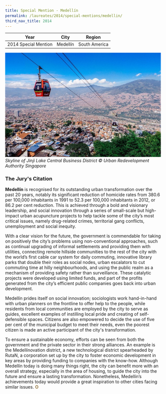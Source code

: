 ```yaml
---
title: Special Mention - Medellín
permalink: /laureates/2014/special-mentions/medellin/
third_nav_title: 2014
---
```


| Year | City | Region |
|--|--|--|
| 2014 Special Mention | Medellín | South America |

![MetroCable in Medellín](/images/special-mentions/medellin.jpg)
_Skyline of Jinji Lake Central Business District © Urban Redevelopment Authority Singapore_

### **The Jury's Citation**
**Medellín** is recognised for its outstanding urban transformation over the past 20 years, notably its significant reduction of homicide rates from 380.6 per 100,000 inhabitants in 1991 to 52.3 per 100,000 inhabitants in 2012, or 86.2 per cent reduction. This is achieved through a bold and visionary leadership, and social innovation through a series of small-scale but high-impact urban acupuncture projects to help tackle some of the city’s most critical issues, namely drug-related crimes, territorial gang conflicts, unemployment and social inequity.

With a clear vision for the future, the government is commendable for taking on positively the city’s problems using non-conventional approaches, such as continual upgrading of informal settlements and providing them with utilities, connecting remote hillside communities to the rest of the city with the world’s first cable car system for daily commuting, innovative library parks that double their roles as social nodes, urban escalators to cut commuting time at hilly neighbourhoods, and using the public realm as a mechanism of providing safety rather than surveillance. These catalytic projects were developed using limited funds, and part of the profits generated from the city’s efficient public companies goes back into urban development.

Medellín prides itself on social innovation; sociologists work hand-in-hand with urban planners on the frontline to offer help to the people, while residents from local communities are employed by the city to serve as guides, excellent examples of instilling local pride and creating of self-defensible spaces. Citizens are also empowered to decide the use of five per cent of the municipal budget to meet their needs, even the poorest citizen is made an active participant of the city's transformation.

To ensure a sustainable economy, efforts can be seen from both the government and the private sector in their strong alliances. An example is the Medellínovation district, a new technological district spearheaded by RutaN, a corporation set up by the city to foster economic development in key areas by providing funding to companies with the know-how. Although Medellín today is doing many things right, the city can benefit more with an overall strategy, especially in the area of housing, to guide the city into the future and ensure a lasting transformation. Nonetheless, Medellín’s achievements today would provide a great inspiration to other cities facing similar issues. **<font color="#967942">O</font>**
